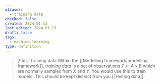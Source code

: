 ```yaml
---
aliases:
  - training data
checked: false
created: 2024-01-13
last_edited: 2024-01-13
draft: false
tags:
  - machine-learning
type: definition
---
```

>[!tldr] Training data
>Within the [[Modelling framework|modelling framework]], *training data* is a set of observations $T \subset A \times B$ which are normally samples from $X$ and $Y$. You would use this to train models. This should be kept distinct from you [[Testing data]].

